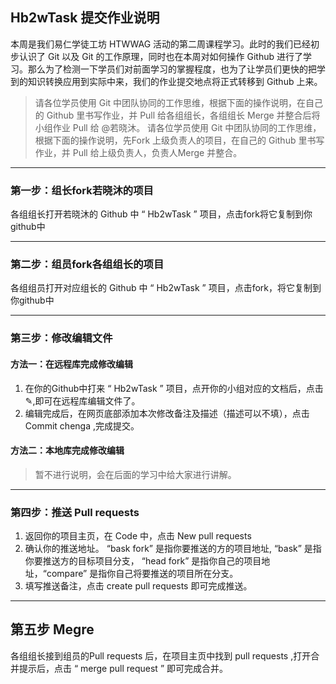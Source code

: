 ## Hb2wTask 提交作业说明
本周是我们易仁学徒工坊 HTWWAG 活动的第二周课程学习。此时的我们已经初步认识了 Git 以及 Git 的工作原理，同时也在本周对如何操作 Github 进行了学习。那么为了检测一下学员们对前面学习的掌握程度，也为了让学员们更快的把学到的知识转换应用到实际中来，我们的作业提交地点将正式转移到 Github 上来。 

> 请各位学员使用 Git 中团队协同的工作思维，根据下面的操作说明，在自己的 Github 里书写作业，并 Pull 给各组组长，各组组长 Merge 并整合后将小组作业 Pull 给 @若晓沐。
> 请各位学员使用 Git 中团队协同的工作思维，根据下面的操作说明，先Fork 上级负责人的项目，在自己的 Github 里书写作业，并 Pull 给上级负责人，负责人Merge 并整合。


---- 
### 第一步：组长fork若晓沐的项目

 各组组长打开若晓沐的 Github 中 “ Hb2wTask ” 项目，点击fork将它复制到你github中 

---- 
### 第二步：组员fork各组组长的项目

各组组员打开对应组长的 Github 中 “ Hb2wTask ” 项目，点击fork，将它复制到你github中 

---- -
### 第三步：修改编辑文件
#### 方法一：在远程库完成修改编辑
1. 在你的Github中打来 “ Hb2wTask ” 项目，点开你的小组对应的文档后，点击✎,即可在远程库编辑文件了。
2. 编辑完成后，在网页底部添加本次修改备注及描述（描述可以不填），点击Commit chenga ,完成提交。

#### 方法二：本地库完成修改编辑
> 暂不进行说明，会在后面的学习中给大家进行讲解。

---- 
### 第四步：推送 Pull requests 
1. 返回你的项目主页，在 Code 中，点击 New pull requests
2. 确认你的推送地址。 “bask fork” 是指你要推送的方的项目地址, “bask” 是指你要推送方的目标项目分支， “head fork” 是指你自己的项目地址，“compare” 是指你自己将要推送的项目所在分支。
3. 填写推送备注，点击 create pull requests  即可完成推送。


---- 

## 第五步 Megre
各组组长接到组员的Pull requests 后，在项目主页中找到 pull requests  ,打开合并提示后，点击 “ merge pull request ” 即可完成合并。


